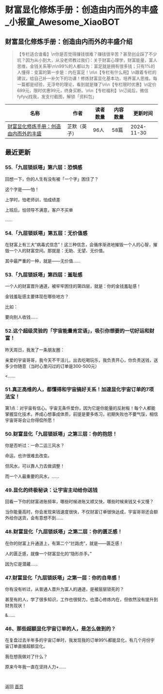 # 财富显化修炼手册：创造由内而外的丰盛_小报童_Awesome_XiaoBOT

## 财富显化修炼手册：创造由内而外的丰盛介绍
> 【专栏适合谁看】\n你是否觉得赚钱很难？赚钱很辛苦？甚至创业踩了不少坑？因为从小到大，从没老师教过我们：关于财富心理学，财富能量，富人思维，金钱关系等\n\n99%的人都以为：富足就是拥有很多钱；只有1%的人懂得：变富的第一步是：内在富足！\n\n【专栏有什么用】\n跟着专栏的建议，给自己补一补欠下的功课！修炼财富显化基本功，培养富人思维。每一篇都是经验，无浮夸的理论，看到就是赚了\n\n【专栏限时优惠】\n定价699元，限时优惠99元，终身买断。\n\n【专栏福利】\n订阅后，微信fyfyvj找我，发支付截图，解锁「资料包」  
  


|名称|作者|读者数量|内容数量|更新时间|
|---|---|---|---|---|
|[财富显化修炼手册：创造由内而外的丰盛](https://xiaobot.net/p/3339?refer=0b133df9-27dc-423b-8101-639049001c13)|芷默（英子）|96人|58篇|2024-11-30|

## 最近更新
### 55.「九层锁妖塔」第六层：恐惧感

回想一下，你的人生有没有被「一个字」困住了？

这个字是——怕！



上学时，怕老师训，怕成绩差

上班后，怕领导不满意，客户不买单

......

### 54.「九层锁妖塔」第五层：无价值感

在财富上有三大“病毒式信念”！这三种信念，会循序渐进地摧毁一个人的心智，摧毁一个人的财富空间。那就是：无助、无望、无价值。



其中最严重的一种，就是——无价值......

### 53.「九层锁妖塔」第四层：羞耻感

一个人的财富晋升通道，被牢牢困住的第四层，就是：你的金钱羞耻感！



金钱羞耻感主要体现在哪些地方？

比如：

要向别人收钱......

### 52.这个超级灵验的「宇宙能量肯定语」，吸引你想要的一切好运和财富！

昨天周日，我发了一条朋友圈：

亲爱的宇宙哥哥，我今天不干活儿，出去吃喝玩乐，我负责开心，你负责送钱，送多少你随意（当时心里闪过的订单是300-500元）

<......

### 51.真正高维的人，都懂得和宇宙搞好关系！加速显化宇宙订单的7项法宝！

第1点：对宇宙有信心。宇宙无条件爱你，因为它是你能量的反射板！每个人都能掌握显化技术，养成心想事成体质，前提是要多练习，初期失败也不要气馁，相信宇宙哥哥会让你得偿所愿！

### 50.财富显化「九层锁妖塔」之第三层：你的抱怨！

你是否听过：一命二运三风水？



命运，也许很难去改变。

但风水，可以靠人力去做调整！



而一个人最重要的风水，......

### 49.显化的终极秘诀：让宇宙主动给你送钱

回看一下你的财富进账频率，哪些时候进账又顺又快，哪些时候来钱又卡又慢？

当你能量高时，你会发现来钱速度很快，不仅财富订单很快达成，宇宙哥哥还会额外给你送货，会有意想不到......

### 48.财富显化「九层锁妖塔」之第二层：你的匮乏感！

在你的财富上升通道上，有第二个“拦路虎”，就是——匮乏感！



人的匮乏感，就像一个财富显化的“隐形杀手。”



因为它是潜藏......

### 47.财富显化「九层锁妖塔」之第一层：你的自卑感！

你有没有听过，从普通人晋升为富人的通道，是被层层锁死的？



甚至有的人，学了很多知识，工作也很努力，也潜心修炼内在，但依然没有提升到财务现状！

&......

### 46、那些超额显化宇宙订单的人，是怎么做到的？

在复盘过去半年多的宇宙订单时，我发现我的订单99%都能显化，有几个月份宇宙订单直接超额显化。

我在想我做对了什么？

原来今年我一直在坚持人力+......


<a href="https://github.com/Reno9527/awesome-xiaobot" style="color: white; text-decoration: none;">awesome-xiaobot</a>

返回 [首页](../README.md)
